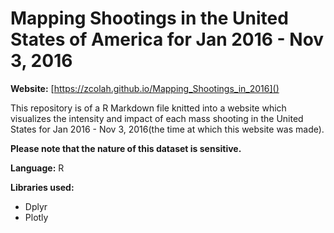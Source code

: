 # Mapping Shootings in the United States of America for Jan 2016 - Nov 3, 2016

**Website:** [https://zcolah.github.io/Mapping_Shootings_in_2016]()

This repository is of a R Markdown file knitted into a website which visualizes the intensity and impact of each mass shooting in the United States for Jan 2016 - Nov 3, 2016(the time at which this website was made). 

**Please note that the nature of this dataset is sensitive.**

**Language:** R


**Libraries used:**

- Dplyr
- Plotly 
